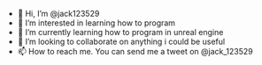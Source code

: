 - 👋 Hi, I’m @jack123529
- 👀 I’m interested in learning how to program
- 🌱 I’m currently learning how to program in unreal engine
- 💞️ I’m looking to collaborate on anything i could be useful
- 📫 How to reach me. You can send me a tweet on @jack_123529

<!---
jack123529/jack123529 is a ✨ special ✨ repository because its `README.md` (this file) appears on your GitHub profile.
You can click the Preview link to take a look at your changes.
--->
